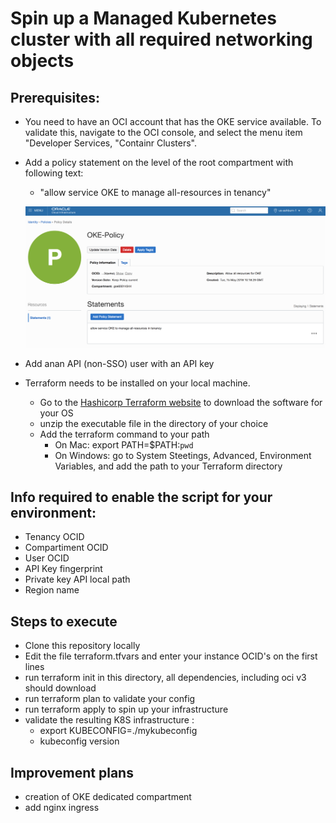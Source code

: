 # Spin up a Managed Kubernetes cluster with all required networking objects #

## Prerequisites: ##

- You need to have an OCI account that has the OKE service available.  To validate this, navigate to the OCI console, and select the menu item "Developer Services, "Containr Clusters". 
- Add a policy statement on the level of the root compartment with following text: 
  - "allow service OKE to manage all-resources in tenancy"
  
  ![](../images/OkePolicy.png)
  
- Add anan API (non-SSO) user with an API key
- Terraform needs to be installed on your local machine.  
    - Go to the [Hashicorp Terraform website](https://www.terraform.io/downloads.html) to download the software for your OS
    - unzip the executable file in the directory of your choice
    - Add the terraform command to your path
        - On Mac: export PATH=$PATH:`pwd`
        - On Windows: go to System Steetings, Advanced, Environment Variables, and add the path to your Terraform directory 

## Info required to enable the script for your environment: ##
- Tenancy OCID
- Compartiment OCID
- User OCID
- API Key fingerprint
- Private key API local path
- Region name

## Steps to execute ##

- Clone this repository locally
- Edit the file terraform.tfvars and enter your instance OCID's on the first lines
- run terraform init in this directory, all dependencies, including oci v3 should download
- run terraform plan to validate your config
- run terraform apply to spin up your infrastructure
- validate the resulting K8S infrastructure :
   - export KUBECONFIG=./mykubeconfig
   - kubeconfig version

## Improvement plans ##
- creation of OKE dedicated compartment
- add nginx ingress 

